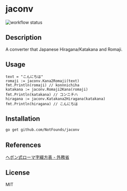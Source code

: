 # jaconv

![workflow status](https://github.com/NotFounds/jaconv/workflows/Go/badge.svg)

## Description

A converter that Japanese Hiragana/Katakana and Romaji.

## Usage

```golang
text = "こんにちは"
romaji := jaconv.Kana2Romaji(text)
fmt.Println(romaji) // konnnichiha
katakana := jaconv.Romaji2Kana(romaji)
fmt.Println(katakana) // コンニチハ
hiragana := jaconv.Katakana2Hiragana(katakana)
fmt.Println(hiragana) // こんにちは
```

## Installation

```sh
go get github.com/NotFounds/jaconv
```

## References

[ヘボン式ローマ字綴方表 - 外務省](https://www.ezairyu.mofa.go.jp/passport/hebon.html)

## License

MIT
